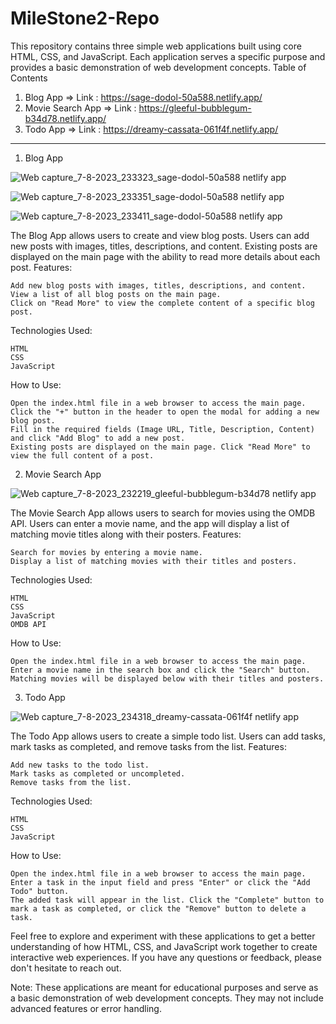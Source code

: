 # MileStone2-Repo

This repository contains three simple web applications built using core HTML, CSS, and JavaScript. Each application serves a specific purpose and provides a basic demonstration of web development concepts.
Table of Contents

1. Blog App => Link : https://sage-dodol-50a588.netlify.app/
2. Movie Search App => Link : https://gleeful-bubblegum-b34d78.netlify.app/
3. Todo App => Link : https://dreamy-cassata-061f4f.netlify.app/

---------------------------------------------------------------------------------------------------------------------------------------------------------------

1. Blog App

![Web capture_7-8-2023_233323_sage-dodol-50a588 netlify app](https://github.com/sbsidd17/MileStone2-Repo/assets/122801841/b346088c-f962-4e04-b044-a78673c1a089)

![Web capture_7-8-2023_233351_sage-dodol-50a588 netlify app](https://github.com/sbsidd17/MileStone2-Repo/assets/122801841/c9dda036-36ef-444e-bb60-facd804d2d64)

![Web capture_7-8-2023_233411_sage-dodol-50a588 netlify app](https://github.com/sbsidd17/MileStone2-Repo/assets/122801841/464b50c7-0433-4a95-9034-ec53c4db304f)


The Blog App allows users to create and view blog posts. Users can add new posts with images, titles, descriptions, and content. Existing posts are displayed on the main page with the ability to read more details about each post.
Features:

    Add new blog posts with images, titles, descriptions, and content.
    View a list of all blog posts on the main page.
    Click on "Read More" to view the complete content of a specific blog post.

Technologies Used:

    HTML
    CSS
    JavaScript

How to Use:

    Open the index.html file in a web browser to access the main page.
    Click the "+" button in the header to open the modal for adding a new blog post.
    Fill in the required fields (Image URL, Title, Description, Content) and click "Add Blog" to add a new post.
    Existing posts are displayed on the main page. Click "Read More" to view the full content of a post.

2. Movie Search App

![Web capture_7-8-2023_232219_gleeful-bubblegum-b34d78 netlify app](https://github.com/sbsidd17/MileStone2-Repo/assets/122801841/0764675e-c69b-4721-9dc1-e6f2ce6ca8b8)


The Movie Search App allows users to search for movies using the OMDB API. Users can enter a movie name, and the app will display a list of matching movie titles along with their posters.
Features:

    Search for movies by entering a movie name.
    Display a list of matching movies with their titles and posters.

Technologies Used:

    HTML
    CSS
    JavaScript
    OMDB API

How to Use:

    Open the index.html file in a web browser to access the main page.
    Enter a movie name in the search box and click the "Search" button.
    Matching movies will be displayed below with their titles and posters.

3. Todo App

![Web capture_7-8-2023_234318_dreamy-cassata-061f4f netlify app](https://github.com/sbsidd17/MileStone2-Repo/assets/122801841/7b95ba4b-86e4-4a7a-9b09-a23b69e5f7e4)

The Todo App allows users to create a simple todo list. Users can add tasks, mark tasks as completed, and remove tasks from the list.
Features:

    Add new tasks to the todo list.
    Mark tasks as completed or uncompleted.
    Remove tasks from the list.

Technologies Used:

    HTML
    CSS
    JavaScript

How to Use:

    Open the index.html file in a web browser to access the main page.
    Enter a task in the input field and press "Enter" or click the "Add Todo" button.
    The added task will appear in the list. Click the "Complete" button to mark a task as completed, or click the "Remove" button to delete a task.

Feel free to explore and experiment with these applications to get a better understanding of how HTML, CSS, and JavaScript work together to create interactive web experiences. If you have any questions or feedback, please don't hesitate to reach out.

Note: These applications are meant for educational purposes and serve as a basic demonstration of web development concepts. They may not include advanced features or error handling.
